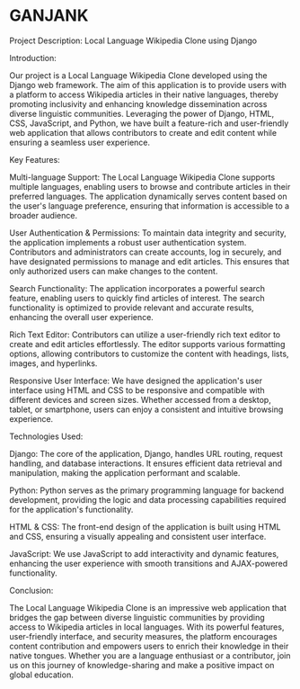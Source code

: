 # GANJANK
Project Description: Local Language Wikipedia Clone using Django

Introduction:

Our project is a Local Language Wikipedia Clone developed using the Django web framework. The aim of this application is to provide users with a platform to access Wikipedia articles in their native languages, thereby promoting inclusivity and enhancing knowledge dissemination across diverse linguistic communities. Leveraging the power of Django, HTML, CSS, JavaScript, and Python, we have built a feature-rich and user-friendly web application that allows contributors to create and edit content while ensuring a seamless user experience.

Key Features:

Multi-language Support:
The Local Language Wikipedia Clone supports multiple languages, enabling users to browse and contribute articles in their preferred languages. The application dynamically serves content based on the user's language preference, ensuring that information is accessible to a broader audience.

User Authentication & Permissions:
To maintain data integrity and security, the application implements a robust user authentication system. Contributors and administrators can create accounts, log in securely, and have designated permissions to manage and edit articles. This ensures that only authorized users can make changes to the content.

Search Functionality:
The application incorporates a powerful search feature, enabling users to quickly find articles of interest. The search functionality is optimized to provide relevant and accurate results, enhancing the overall user experience.

Rich Text Editor:
Contributors can utilize a user-friendly rich text editor to create and edit articles effortlessly. The editor supports various formatting options, allowing contributors to customize the content with headings, lists, images, and hyperlinks.

Responsive User Interface:
We have designed the application's user interface using HTML and CSS to be responsive and compatible with different devices and screen sizes. Whether accessed from a desktop, tablet, or smartphone, users can enjoy a consistent and intuitive browsing experience.

Technologies Used:

Django: The core of the application, Django, handles URL routing, request handling, and database interactions. It ensures efficient data retrieval and manipulation, making the application performant and scalable.

Python: Python serves as the primary programming language for backend development, providing the logic and data processing capabilities required for the application's functionality.

HTML & CSS: The front-end design of the application is built using HTML and CSS, ensuring a visually appealing and consistent user interface.

JavaScript: We use JavaScript to add interactivity and dynamic features, enhancing the user experience with smooth transitions and AJAX-powered functionality.

Conclusion:

The Local Language Wikipedia Clone is an impressive web application that bridges the gap between diverse linguistic communities by providing access to Wikipedia articles in local languages. With its powerful features, user-friendly interface, and security measures, the platform encourages content contribution and empowers users to enrich their knowledge in their native tongues. Whether you are a language enthusiast or a contributor, join us on this journey of knowledge-sharing and make a positive impact on global education.
